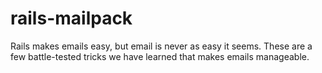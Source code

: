 # rails-mailpack
Rails makes emails easy, but email is never as easy it seems. These are a few battle-tested tricks we have learned that makes emails manageable.
